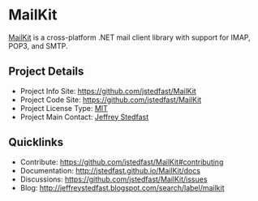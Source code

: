 # MailKit

[MailKit](https://github.com/jstedfast/MailKit) is a cross-platform .NET mail client library with support for IMAP, POP3, and SMTP.

## Project Details
* Project Info Site: https://github.com/jstedfast/MailKit
* Project Code Site: https://github.com/jstedfast/MailKit
* Project License Type: [MIT](https://github.com/jstedfast/MailKit/blob/master/License.md)
* Project Main Contact: [Jeffrey Stedfast](jeff@xamarin.com)

## Quicklinks

* Contribute: https://github.com/jstedfast/MailKit#contributing 
* Documentation: http://jstedfast.github.io/MailKit/docs 
* Discussions: https://github.com/jstedfast/MailKit/issues 
* Blog: http://jeffreystedfast.blogspot.com/search/label/mailkit